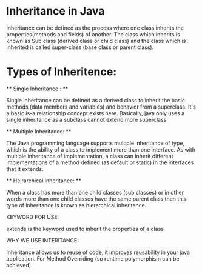 # Inheritance in Java

Inheritance can be defined as the process where one class inherits the properties(methods and fields) of another.
The class which inherits is known as Sub class (derived class or child class) and the class which is inherited is called super-class (base class or parent class).

# Types of Inheritence:

** Single Inheritance : **

Single inheritance can be defined as a derived class to inherit the basic methods (data members and variables) and behavior from a superclass. It's a basic is-a relationship concept exists here. Basically, java only uses a single inheritance as a subclass cannot extend more superclass

** Multiple Inheritance: **

The Java programming language supports multiple inheritance of type, which is the ability of a class to implement more than one interface. As with multiple inheritance of implementation, a class can inherit different implementations of a method defined (as default or static) in the interfaces that it extends.

** Heirarchical Inheritance: **

When a class has more than one child classes (sub classes) or in other words more than one child classes have the same parent class then this type of inheritance is known as hierarchical inheritance.

KEYWORD FOR USE:


extends is the keyword used to inherit the properties of a class

WHY WE USE INTERITANCE:


 Inheritance allows us to reuse of code, it improves reusability in your java application.
 For Method Overriding (so runtime polymorphism can be achieved).
